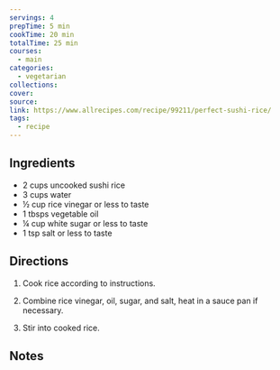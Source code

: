 ```yaml
---
servings: 4
prepTime: 5 min
cookTime: 20 min
totalTime: 25 min
courses:
  - main
categories:
  - vegetarian
collections:
cover:
source:
link: https://www.allrecipes.com/recipe/99211/perfect-sushi-rice/
tags:
  - recipe
---
```



## Ingredients

- 2 cups uncooked sushi rice
- 3 cups water
- ½ cup rice vinegar or less to taste
- 1 tbsps vegetable oil
- ¼ cup white sugar or less to taste
- 1 tsp salt or less to taste


## Directions

1. Cook rice according to instructions.

2. Combine rice vinegar, oil, sugar, and salt, heat in a sauce pan if necessary.

3. Stir into cooked rice.


## Notes
